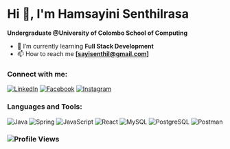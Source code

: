 # Hi 👋, I'm Hamsayini Senthilrasa

**Undergraduate @University of Colombo School of Computing**

- 🌱 I’m currently learning **Full Stack Development**
- 📫 How to reach me **[sayisenthil@gmail.com]**

### Connect with me:
[![LinkedIn](https://img.shields.io/badge/-LinkedIn-0A66C2?style=for-the-badge&logo=linkedin&logoColor=white)](https://www.linkedin.com/in/hamsayinisenthil01/)
[![Facebook](https://img.shields.io/badge/-Facebook-1877F2?style=for-the-badge&logo=facebook&logoColor=white)](https://www.facebook.com/profile.php?id=100074439233816&mibextid=LQQJ4d)
[![Instagram](https://img.shields.io/badge/-Instagram-E4405F?style=for-the-badge&logo=instagram&logoColor=white)](https://instagram.com/sayi_sen)

### Languages and Tools:
![Java](https://img.shields.io/badge/Java-ED8B00?style=for-the-badge&logo=java&logoColor=white)
![Spring](https://img.shields.io/badge/Spring-6DB33F?style=for-the-badge&logo=spring&logoColor=white)
![JavaScript](https://img.shields.io/badge/JavaScript-323330?style=for-the-badge&logo=javascript&logoColor=F7DF1E)
![React](https://img.shields.io/badge/React-20232A?style=for-the-badge&logo=react&logoColor=61DAFB)
![MySQL](https://img.shields.io/badge/MySQL-00000F?style=for-the-badge&logo=mysql&logoColor=white)
![PostgreSQL](https://img.shields.io/badge/PostgreSQL-316192?style=for-the-badge&logo=postgresql&logoColor=white)
![Postman](https://img.shields.io/badge/Postman-FF6C37?style=for-the-badge&logo=postman&logoColor=white)

### ![Profile Views](https://komarev.com/ghpvc/?username=yourusername&label=Profile%20views&color=0e75b6&style=flat)
